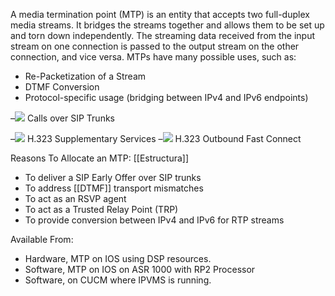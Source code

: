 A media termination point (MTP) is an entity that accepts two full-duplex media streams. It bridges the streams together and allows them to be set up and torn down independently. The streaming data received from the input stream on one connection is passed to the output stream on the other connection, and vice versa. MTPs have many possible uses, such as:

- Re-Packetization of a Stream
- DTMF Conversion
- Protocol-specific usage (bridging between IPv4 and IPv6 endpoints)

–![](blank.gif) Calls over SIP Trunks

–![](blank.gif) H.323 Supplementary Services
–![](blank.gif) H.323 Outbound Fast Connect

Reasons To Allocate an MTP:
[[Estructura]]
- To deliver a SIP Early Offer over SIP trunks
- To address [[DTMF]] transport mismatches
- To act as an RSVP agent
- To act as a Trusted Relay Point (TRP)
- To provide conversion between IPv4 and IPv6 for RTP streams

Available From:

* Hardware, MTP on IOS using DSP resources.
* Software, MTP on IOS on ASR 1000 with RP2 Processor
* Software, on CUCM where IPVMS is running.

